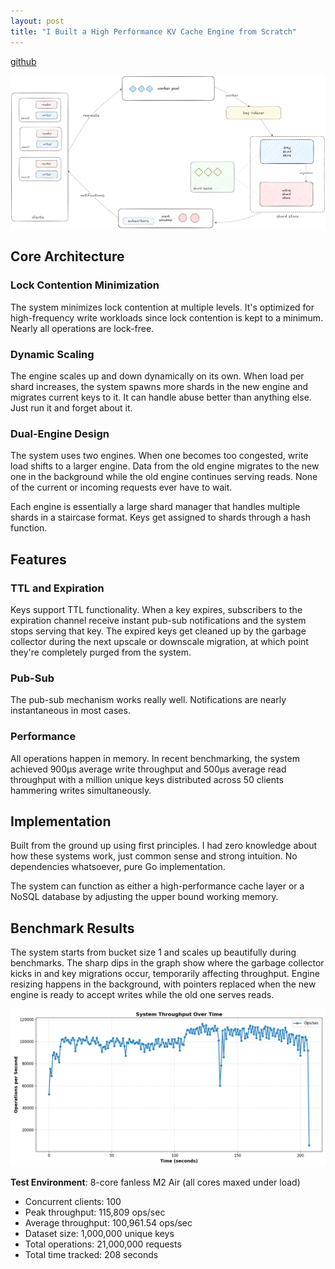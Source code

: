 ```yaml
---
layout: post
title: "I Built a High Performance KV Cache Engine from Scratch"
---
```


[github](github.com/nubskr/nubmq)

![](https://raw.githubusercontent.com/nubskr/nubskr.github.io/refs/heads/master/_posts/nubmq.png)

## Core Architecture

### Lock Contention Minimization

The system minimizes lock contention at multiple levels. It's optimized for high-frequency write workloads since lock contention is kept to a minimum. Nearly all operations are lock-free.

### Dynamic Scaling

The engine scales up and down dynamically on its own. When load per shard increases, the system spawns more shards in the new engine and migrates current keys to it. It can handle abuse better than anything else. Just run it and forget about it.

### Dual-Engine Design

The system uses two engines. When one becomes too congested, write load shifts to a larger engine. Data from the old engine migrates to the new one in the background while the old engine continues serving reads. None of the current or incoming requests ever have to wait.

Each engine is essentially a large shard manager that handles multiple shards in a staircase format. Keys get assigned to shards through a hash function.

## Features

### TTL and Expiration

Keys support TTL functionality. When a key expires, subscribers to the expiration channel receive instant pub-sub notifications and the system stops serving that key. The expired keys get cleaned up by the garbage collector during the next upscale or downscale migration, at which point they're completely purged from the system.

### Pub-Sub

The pub-sub mechanism works really well. Notifications are nearly instantaneous in most cases.

### Performance

All operations happen in memory. In recent benchmarking, the system achieved 900µs average write throughput and 500µs average read throughput with a million unique keys distributed across 50 clients hammering writes simultaneously.

## Implementation

Built from the ground up using first principles. I had zero knowledge about how these systems work, just common sense and strong intuition. No dependencies whatsoever, pure Go implementation.

The system can function as either a high-performance cache layer or a NoSQL database by adjusting the upper bound working memory.

## Benchmark Results

The system starts from bucket size 1 and scales up beautifully during benchmarks. The sharp dips in the graph show where the garbage collector kicks in and key migrations occur, temporarily affecting throughput. Engine resizing happens in the background, with pointers replaced when the new engine is ready to accept writes while the old one serves reads.

![](https://raw.githubusercontent.com/nubskr/nubskr.github.io/f3db48f2c4e6ccb95a04a3348da79678d8ae579d/_posts/ThroughputBench.png)

**Test Environment**: 8-core fanless M2 Air (all cores maxed under load)

- Concurrent clients: 100
- Peak throughput: 115,809 ops/sec
- Average throughput: 100,961.54 ops/sec
- Dataset size: 1,000,000 unique keys
- Total operations: 21,000,000 requests
- Total time tracked: 208 seconds